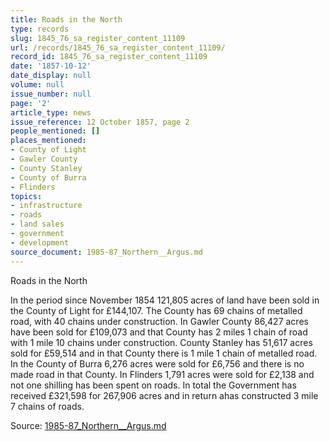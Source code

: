 ```yaml
---
title: Roads in the North
type: records
slug: 1845_76_sa_register_content_11109
url: /records/1845_76_sa_register_content_11109/
record_id: 1845_76_sa_register_content_11109
date: '1857-10-12'
date_display: null
volume: null
issue_number: null
page: '2'
article_type: news
issue_reference: 12 October 1857, page 2
people_mentioned: []
places_mentioned:
- County of Light
- Gawler County
- County Stanley
- County of Burra
- Flinders
topics:
- infrastructure
- roads
- land sales
- government
- development
source_document: 1985-87_Northern__Argus.md
---
```


Roads in the North

In the period since November 1854 121,805 acres of land have been sold in the County of Light for £144,107.  The County has 69 chains of metalled road, with 40 chains under construction.  In Gawler County 86,427 acres have been sold for £109,073 and that County has 2 miles 1 chain of road with 1 mile 10 chains under construction.  County Stanley has 51,617 acres sold for £59,514 and in that County there is 1 mile 1 chain of metalled road.  In the County of Burra 6,276 acres were sold for £6,756 and there is no made road in that County.  In Flinders 1,791 acres were sold for £2,138 and not one shilling has been spent on roads.  In total the Government has received £321,598 for 267,906 acres and in return ahas constructed 3 mile 7 chains of roads.

Source: [1985-87_Northern__Argus.md](/downloads/markdown/1985-87_Northern__Argus.md)
